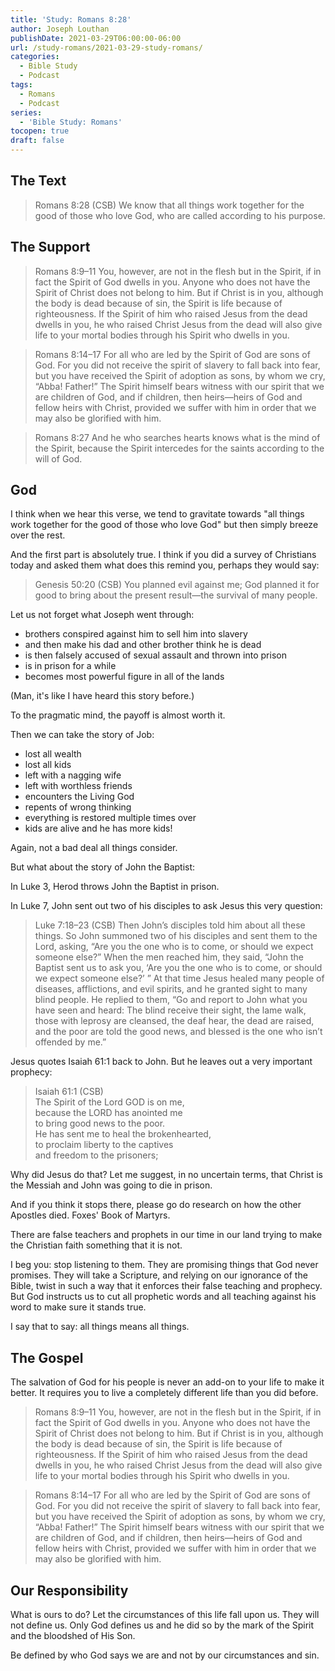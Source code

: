 ```yaml
---
title: 'Study: Romans 8:28'
author: Joseph Louthan
publishDate: 2021-03-29T06:00:00-06:00
url: /study-romans/2021-03-29-study-romans/
categories:
  - Bible Study
  - Podcast
tags:
  - Romans
  - Podcast
series:
  - 'Bible Study: Romans'
tocopen: true
draft: false
---
```

## The Text

> Romans 8:28 (CSB) We know that all things work together for the good of those who love God, who are called according to his purpose.

## The Support

> Romans 8:9–11 You, however, are not in the flesh but in the Spirit, if in fact the Spirit of God dwells in you. Anyone who does not have the Spirit of Christ does not belong to him. But if Christ is in you, although the body is dead because of sin, the Spirit is life because of righteousness. If the Spirit of him who raised Jesus from the dead dwells in you, he who raised Christ Jesus from the dead will also give life to your mortal bodies through his Spirit who dwells in you.

> Romans 8:14–17 For all who are led by the Spirit of God are sons of God. For you did not receive the spirit of slavery to fall back into fear, but you have received the Spirit of adoption as sons, by whom we cry, “Abba! Father!” The Spirit himself bears witness with our spirit that we are children of God, and if children, then heirs—heirs of God and fellow heirs with Christ, provided we suffer with him in order that we may also be glorified with him.

> Romans 8:27 And he who searches hearts knows what is the mind of the Spirit, because the Spirit intercedes for the saints according to the will of God.

## God

I think when we hear this verse, we tend to gravitate towards "all things work together for the good of those who love God" but then simply breeze over the rest.

And the first part is absolutely true. I think if you did a survey of Christians today and asked them what does this remind you, perhaps they would say:

> Genesis 50:20 (CSB) You planned evil against me; God planned it for good to bring about the present result—the survival of many people.


Let us not forget what Joseph went through:

- brothers conspired against him to sell him into slavery
- and then make his dad and other brother think he is dead
- is then falsely accused of sexual assault and thrown into prison
- is in prison for a while
- becomes most powerful figure in all of the lands

(Man, it's like I have heard this story before.)

To the pragmatic mind, the payoff is almost worth it.

Then we can take the story of Job:

- lost all wealth
- lost all kids
- left with a nagging wife
- left with worthless friends
- encounters the Living God
- repents of wrong thinking
- everything is restored multiple times over
- kids are alive and he has more kids!

Again, not a bad deal all things consider.

But what about the story of John the Baptist:

In Luke 3, Herod throws John the Baptist in prison.

In Luke 7, John sent out two of his disciples to ask Jesus this very question:

> Luke 7:18–23 (CSB) Then John’s disciples told him about all these things. So John summoned two of his disciples  and sent them to the Lord, asking, “Are you the one who is to come, or should we expect someone else?”  When the men reached him, they said, “John the Baptist sent us to ask you, ‘Are you the one who is to come, or should we expect someone else?’ ”  At that time Jesus healed many people of diseases, afflictions, and evil spirits, and he granted sight to many blind people.  He replied to them, “Go and report to John what you have seen and heard: The blind receive their sight, the lame walk, those with leprosy are cleansed, the deaf hear, the dead are raised, and the poor are told the good news,  and blessed is the one who isn’t offended by me.”

Jesus quotes Isaiah 61:1 back to John. But he leaves out a very important prophecy:

> Isaiah 61:1 (CSB)  
> The Spirit of the Lord GOD is on me,  
> because the LORD has anointed me  
> to bring good news to the poor.  
> He has sent me to heal the brokenhearted,  
> to proclaim liberty to the captives  
> and freedom to the prisoners;

Why did Jesus do that? Let me suggest, in no uncertain terms, that Christ is the Messiah and John was going to die in prison.

And if you think it stops there, please go do research on how the other Apostles died. Foxes' Book of Martyrs.

There are false teachers and prophets in our time in our land trying to make the Christian faith something that it is not.

I beg you: stop listening to them. They are promising things that God never promises. They will take a Scripture, and relying on our ignorance of the Bible, twist in such a way that it enforces their false teaching and prophecy.  But God instructs us to cut all prophetic words and all teaching against his word to make sure it stands true.

I say that to say: all things means all things.

## The Gospel

The salvation of God for his people is never an add-on to your life to make it better. It requires you to live a completely different life than you did before.

> Romans 8:9–11 You, however, are not in the flesh but in the Spirit, if in fact the Spirit of God dwells in you. Anyone who does not have the Spirit of Christ does not belong to him. But if Christ is in you, although the body is dead because of sin, the Spirit is life because of righteousness. If the Spirit of him who raised Jesus from the dead dwells in you, he who raised Christ Jesus from the dead will also give life to your mortal bodies through his Spirit who dwells in you.

> Romans 8:14–17 For all who are led by the Spirit of God are sons of God. For you did not receive the spirit of slavery to fall back into fear, but you have received the Spirit of adoption as sons, by whom we cry, “Abba! Father!” The Spirit himself bears witness with our spirit that we are children of God, and if children, then heirs—heirs of God and fellow heirs with Christ, provided we suffer with him in order that we may also be glorified with him.

## Our Responsibility

What is ours to do? Let the circumstances of this life fall upon us.  They will not define us. Only God defines us and he did so by the mark of the Spirit and the bloodshed of His Son.

Be defined by who God says we are and not by our circumstances and sin.